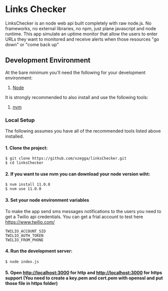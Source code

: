 # Links Checker


LinksChecker is an node web api built completely with raw node.js. No frameworks, no external libraries, no npm, just plane javascript and node runtime. 
This app simulate an uptime monitor that allow the users to enter URLs they want to monitored and receive alerts when those resources "go down" or "come back up"

## Development Environment

At the bare minimum you'll need the following for your development environment:

1. [Node](https://nodejs.org/en/)

It is strongly recommended to also install and use the following tools:

1. [nvm](https://github.com/nvm-sh/nvm)

### Local Setup

The following assumes you have all of the recommended tools listed above installed.

#### 1. Clone the project:

    $ git clone https://github.com/xzegga/linksChecker.git
    $ cd linksChecker

#### 2. If you want to use nvm you can download your node version wiht:

    $ nvm install 11.0.0
    $ nvm use 11.0.0

#### 3. Set your node environment variables

To make the app send sms messages notifications to the users you need to get a Twilio api credentials. You can get a frial account to test here https://www.twilio.com/

    TWILIO_ACCOUNT_SID
    TWILIO_AUTH_TOKEN
    TWILIO_FROM_PHONE

#### 4. Run the development server:

    $ node index.js

#### 5. Open [http://localhost:3000](http://localhost:3000) for http and [http://localhost:3000](https://localhost:3001) for https support (You need to create a key.pem and cert.pem with openssl and put those file in https folder)




